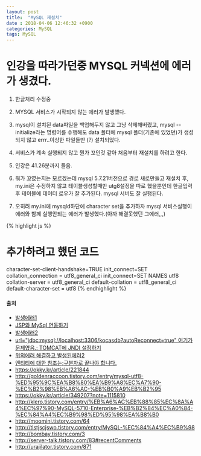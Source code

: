 ```yaml
---
layout: post
title:  "MySQL 재설치"
date : 2018-04-06 12:46:32 +0900
categories: MySQL
tags: MySQL
---
```


# 인강을 따라가던중 MYSQL 커넥션에 에러가 생겼다. 
1. 한글처리 수정중
2. MYSQL 서비스가 시작되지 않는 에러가 발생했다. 
3. mysql이 설치된 data파일을 백업해두지 않고 그냥 삭제해버렸고, mysql --initialize라는 명령어를 수행해도 data 폴터에 mysql 폴더(기존에 있었던)가 생성되지 않고 errr..이상한 파일들만 (?) 설치되었다.
4. 서비스가 계속 실행되지 않고 뭔가 꼬인것 같아 처음부터 재설치를 하려고 한다.

5. 인강은 41.26분까지 들음.

6. 뭐가 꼬였는지는 모르겠는데 mysql 5.7.21버전으로 경로 새로만들고 재설치 후, my.ini은 수정하지 않고
테이블생성할때만 utg8설정을 따로 했을뿐인데 한글입력 후 테이블에 데이터 로우가 잘 추가된다. mysql 서버도 잘 실행된다.
7. 오히려 my.ini에 mysqld하단에 character set을 추가하자
mysql 서비스실행이 에러와 함께 실행안되는 에러가 발생했다.(아까 해결못했던 그에러,,,)

{% highlight js %}
# 추가하려고 했던 코드 
character-set-client-handshake=TRUE
init_connect=SET collation_connection = utf8_general_ci
init_connect=SET NAMES utf8
collation-server = utf8_general_ci
default-collation = utf8_general_ci
default-character-set = utf8
{% endhighlight %}


#### 출처
- [발생에러1](http://blog.naver.com/PostView.nhn?blogId=jaebum85&logNo=110187406423&parentCategoryNo=&categoryNo=19&viewDate=&isShowPopularPosts=true&from=search)
- [JSP와 MySql 연동하기](http://egloos.zum.com/aslike/v/2529414)
- [발생에러2](https://stackoverflow.com/questions/2983248/com-mysql-jdbc-exceptions-jdbc4-communicationsexception-communications-link-fai)
- [url="jdbc:mysql://localhost:3306/kocasdb?autoReconnect=true" 여기가 문제였음.: TOMCAT에 JNDI 설정하기](http://redine07.tistory.com/149)
- [위의에러 해결하고 발생된에러2](http://m.todayhumor.co.kr/view.php?table=programmer&no=17081)
- [엔티티에 대한 참조는;구분자로 끝나야 합니다.](https://foucault.postype.com/post/730160)
- https://okky.kr/article/221844
- http://goldenraccoon.tistory.com/entry/mysql-utf8-%ED%95%9C%EA%B8%80%EA%B9%A8%EC%A7%90-%EC%B2%98%EB%A6%AC-%EB%B0%A9%EB%B2%95
- https://okky.kr/article/349207?note=1115810
- http://klero.tistory.com/entry/%EB%A6%AC%EB%88%85%EC%8A%A4%EC%97%90-MySQL-5710-Enterprise-%EB%B2%84%EC%A0%84-%EC%84%A4%EC%B9%98%ED%95%98%EA%B8%B0
- http://moomini.tistory.com/64
- http://tlstjscjswo.tistory.com/entry/MySQL-%EC%84%A4%EC%B9%98
- http://bombay.tistory.com/3
- http://server-talk.tistory.com/83#recentComments
- http://urajilator.tistory.com/871
